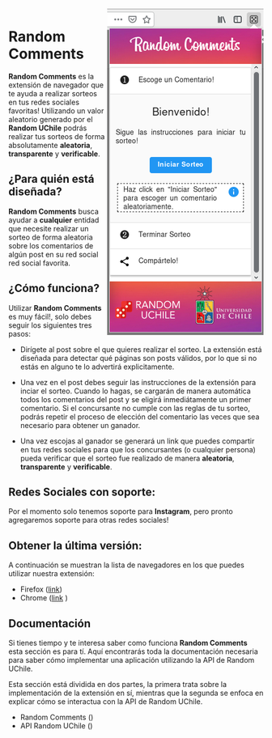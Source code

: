 
<img align="right" src="screenshots/welcome.png"/>

# Random Comments

**Random Comments** es la extensión de navegador que te ayuda a realizar sorteos en tus redes sociales favoritas! 
Utilizando un valor aleatorio generado por el **Random UChile** podrás realizar tus sorteos de forma absolutamente 
**aleatoria**, **transparente** y **verificable**.

## ¿Para quién está diseñada?
**Random Comments** busca ayudar a **cualquier** entidad que necesite realizar un sorteo de forma aleatoria sobre los 
comentarios de algún post en su red social red social favorita. 

## ¿Cómo funciona?

Utilizar **Random Comments** es muy fácil!, solo debes seguir los siguientes tres pasos:

* Dirígete al post sobre el que quieres realizar el sorteo. La extensión está diseñada para detectar qué páginas son
 posts válidos, por lo que si no estás en alguno te lo advertirá explicitamente. 

* Una vez en el post debes seguir las instrucciones de la extensión para inciar el sorteo. Cuando lo hagas, se cargarán
de manera automática todos los comentarios del post y se eligirá inmediátamente un primer comentario. Si el concursante 
no cumple con las reglas de tu sorteo, podrás repetir el proceso de elección del comentario las veces que sea 
necesario para obtener un ganador. 

* Una vez escojas al ganador se generará un link que puedes compartir en tus redes sociales para que los concursantes 
(o cualquier persona) pueda verificar que el sorteo fue realizado de manera **aleatoria**, **transparente** y 
**verificable**.

## Redes Sociales con soporte:
Por el momento solo tenemos soporte para **Instagram**, pero pronto agregaremos soporte para otras redes sociales!

## Obtener la última versión:
A continuación se muestran la lista de navegadores en los que puedes utilizar nuestra extensión:
* Firefox (<a href="https://addons.mozilla.org/en-US/firefox/addon/random-comments-uchile/" target="_blank">link</a>)
* Chrome (<a href="https://chrome.google.com/webstore/detail/random-comments/hdekiadgbjgdfelanobdgkpglladeajf" 
target="_blank">link</a> )


## Documentación

Si tienes tiempo y te interesa saber como funciona **Random Comments** esta sección es para tí. Aquí encontrarás toda la
documentación necesaria para saber cómo implementar una aplicación utilizando la API de Random UChile.

Esta sección está dividida en dos partes, la primera trata sobre la implementación de la extensión en sí, mientras que 
la segunda se enfoca en explicar cómo se interactua con la API de Random UChile.

* Random Comments (<a href="" target="_blank"></a>)
* API Random UChile (<a href="" target="_blank"></a>)
 

 